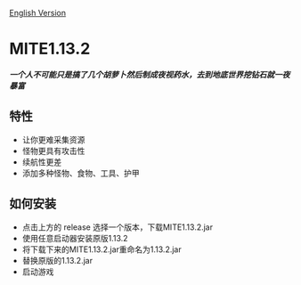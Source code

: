 [English Version](https://github.com/X1AOYu233/MITE1.13.2/blob/master/README.md)
# MITE1.13.2
**_一个人不可能只是搞了几个胡萝卜然后制成夜视药水，去到地底世界挖钻石就一夜暴富_**
## 特性
* 让你更难采集资源
* 怪物更具有攻击性
* 续航性更差
* 添加多种怪物、食物、工具、护甲
## 如何安装
* 点击上方的 release 选择一个版本，下载MITE1.13.2.jar
* 使用任意启动器安装原版1.13.2
* 将下载下来的MITE1.13.2.jar重命名为1.13.2.jar
* 替换原版的1.13.2.jar
* 启动游戏
